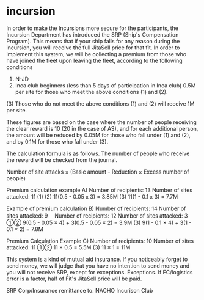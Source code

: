 # incursion
In order to make the Incursions more secure for the participants, the Incursion Department has introduced the SRP (Ship's Compensation Program). This means that if your ship falls for any reason during the incursion, you will receive the full JitaSell price for that fit.
In order to implement this system, we will be collecting a premium from those who have joined the fleet upon leaving the fleet, according to the following conditions

1) N-JD
2) Inca club beginners (less than 5 days of participation in Inca club)
0.5M per site for those who meet the above conditions (1) and (2).

(3) Those who do not meet the above conditions (1) and (2) will receive 1M per site.

These figures are based on the case where the number of people receiving the clear reward is 10 (20 in the case of AS), and for each additional person, the amount will be reduced by 0.05M for those who fall under (1) and (2), and by 0.1M for those who fall under (3).


The calculation formula is as follows.
The number of people who receive the reward will be checked from the journal.

Number of site attacks × (Basic amount - Reduction × Excess number of people)



Premium calculation example A)
Number of recipients: 13 Number of sites attacked: 11
(1) (2) 11(0.5 - 0.05 x 3) = 3.85M
(3) 11(1 - 0.1 x 3) = 7.7M

Example of premium calculation B)
Number of recipients: 14 Number of sites attacked: 9　
Number of recipients: 12 Number of sites attacked: 3
①② 9(0.5 - 0.05 × 4) + 3(0.5 - 0.05 × 2) = 3.9M
(3) 9(1 - 0.1 × 4) + 3(1 - 0.1 × 2) = 7.8M

Premium Calculation Example C)
Number of recipients: 10 Number of sites attacked: 11
①② 11 × 0.5 = 5.5M
(3) 11 × 1 = 11M


This system is a kind of mutual aid insurance.
If you noticeably forget to send money, we will judge that you have no intention to send money and you will not receive SRP, except for exceptions.
Exceptions.
If FC/logistics error is a factor, half of Fit's JitaSell price will be paid.

SRP Corp/Insurance remittance to: NACHO Incurison Club
